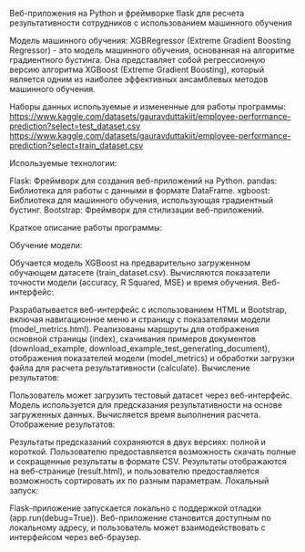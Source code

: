 Веб-приложения на Python и фреймворке flask для ресчета результативности сотрудников с использованием машинного обучения

Модель машинного обучения: XGBRegressor (Extreme Gradient Boosting Regressor) - это модель машинного обучения, основанная на алгоритме градиентного бустинга. Она представляет собой регрессионную версию алгоритма XGBoost (Extreme Gradient Boosting), который является одним из наиболее эффективных ансамблевых методов машинного обучения.

Наборы данных используемые и измененные для работы программы:
https://www.kaggle.com/datasets/gauravduttakiit/employee-performance-prediction?select=test_dataset.csv
https://www.kaggle.com/datasets/gauravduttakiit/employee-performance-prediction?select=train_dataset.csv

Используемые технологии:

Flask: Фреймворк для создания веб-приложений на Python.
pandas: Библиотека для работы с данными в формате DataFrame.
xgboost: Библиотека для машинного обучения, использующая градиентный бустинг.
Bootstrap: Фреймворк для стилизации веб-приложений.

Краткое описание работы программы:

Обучение модели:

Обучается модель XGBoost на предварительно загруженном обучающем датасете (train_dataset.csv).
Вычисляются показатели точности модели (accuracy, R Squared, MSE) и время обучения.
Веб-интерфейс:

Разрабатывается веб-интерфейс с использованием HTML и Bootstrap, включая навигационное меню и страницу с показателями модели (model_metrics.html).
Реализованы маршруты для отображения основной страницы (index), скачивания примеров документов (download_example, download_example_test_generating_document), отображения показателей модели (model_metrics) и обработки загрузки файла для расчета результативности (calculate).
Вычисление результатов:

Пользователь может загрузить тестовый датасет через веб-интерфейс.
Модель используется для предсказания результативности на основе загруженных данных.
Вычисляется время выполнения расчета.
Отображение результатов:

Результаты предсказаний сохраняются в двух версиях: полной и короткой.
Пользователю предоставляется возможность скачать полные и сокращенные результаты в формате CSV.
Результаты отображаются на веб-странице (result.html), и пользователю предоставляется возможность сортировать их по разным параметрам.
Локальный запуск:

Flask-приложение запускается локально с поддержкой отладки (app.run(debug=True)).
Веб-приложение становится доступным по локальному адресу, и пользователь может взаимодействовать с интерфейсом через веб-браузер.